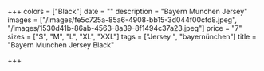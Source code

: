 +++
colors = ["Black"]
date = ""
description = "Bayern Munchen Jersey"
images = ["/images/fe5c725a-85a6-4908-bb15-3d044f00cfd8.jpeg", "/images/1530d41b-86ab-4563-8a39-8f1494c37a23.jpeg"]
price = "7"
sizes = ["S", "M", "L", "XL", "XXL"]
tags = ["Jersey ", "bayernünchen"]
title = "Bayern Munchen Jersey Black"

+++
